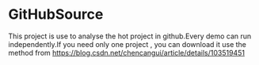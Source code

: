 # GitHubSource
This project is use to analyse the hot project in github.Every demo can run independently.If you need only one project , you can download it use the method from https://blog.csdn.net/chencangui/article/details/103519451
